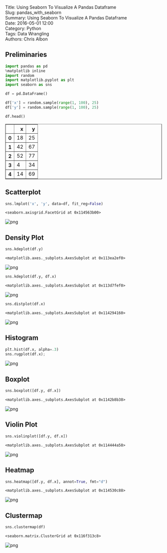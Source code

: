 Title: Using Seaborn To Visualize A Pandas Dataframe  
Slug: pandas_with_seaborn  
Summary: Using Seaborn To Visualize A Pandas Dataframe  
Date: 2016-05-01 12:00  
Category: Python  
Tags: Data Wrangling  
Authors: Chris Albon  

## Preliminaries


```python
import pandas as pd
%matplotlib inline
import random
import matplotlib.pyplot as plt
import seaborn as sns
```


```python
df = pd.DataFrame()

df['x'] = random.sample(range(1, 100), 25)
df['y'] = random.sample(range(1, 100), 25)
```


```python
df.head()
```




<div>
<table border="1" class="dataframe">
  <thead>
    <tr style="text-align: right;">
      <th></th>
      <th>x</th>
      <th>y</th>
    </tr>
  </thead>
  <tbody>
    <tr>
      <th>0</th>
      <td>18</td>
      <td>25</td>
    </tr>
    <tr>
      <th>1</th>
      <td>42</td>
      <td>67</td>
    </tr>
    <tr>
      <th>2</th>
      <td>52</td>
      <td>77</td>
    </tr>
    <tr>
      <th>3</th>
      <td>4</td>
      <td>34</td>
    </tr>
    <tr>
      <th>4</th>
      <td>14</td>
      <td>69</td>
    </tr>
  </tbody>
</table>
</div>



## Scatterplot


```python
sns.lmplot('x', 'y', data=df, fit_reg=False)
```




    <seaborn.axisgrid.FacetGrid at 0x114563b00>




![png](pandas_with_seaborn_files/pandas_with_seaborn_6_1.png)


## Density Plot


```python
sns.kdeplot(df.y)
```




    <matplotlib.axes._subplots.AxesSubplot at 0x113ea2ef0>




![png](pandas_with_seaborn_files/pandas_with_seaborn_8_1.png)



```python
sns.kdeplot(df.y, df.x)
```




    <matplotlib.axes._subplots.AxesSubplot at 0x113d7fef0>




![png](pandas_with_seaborn_files/pandas_with_seaborn_9_1.png)



```python
sns.distplot(df.x)
```




    <matplotlib.axes._subplots.AxesSubplot at 0x114294160>




![png](pandas_with_seaborn_files/pandas_with_seaborn_10_1.png)


## Histogram


```python
plt.hist(df.x, alpha=.3)
sns.rugplot(df.x);
```


![png](pandas_with_seaborn_files/pandas_with_seaborn_12_0.png)


## Boxplot 


```python
sns.boxplot([df.y, df.x])
```




    <matplotlib.axes._subplots.AxesSubplot at 0x1142b8b38>




![png](pandas_with_seaborn_files/pandas_with_seaborn_14_1.png)


## Violin Plot


```python
sns.violinplot([df.y, df.x])
```




    <matplotlib.axes._subplots.AxesSubplot at 0x114444a58>




![png](pandas_with_seaborn_files/pandas_with_seaborn_16_1.png)


## Heatmap


```python
sns.heatmap([df.y, df.x], annot=True, fmt="d")
```




    <matplotlib.axes._subplots.AxesSubplot at 0x114530c88>




![png](pandas_with_seaborn_files/pandas_with_seaborn_18_1.png)


## Clustermap


```python
sns.clustermap(df)
```




    <seaborn.matrix.ClusterGrid at 0x116f313c8>




![png](pandas_with_seaborn_files/pandas_with_seaborn_20_1.png)

